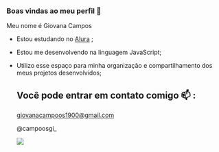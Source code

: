 ### Boas vindas ao meu perfil 💙

Meu nome é Giovana Campos
- Estou estudando no [Alura](https://www.alura.com.br/) ;
- Estou me desenvolvendo na linguagem JavaScript;
- Utilizo esse espaço para minha organização e compartilhamento dos meus projetos desenvolvidos;
  ## Você pode entrar em contato comigo 📫 :
  giovanacampoos1900@gmail.com
  
  @campoosgi_

  ![]( https://media1.tenor.com/m/ucPDLxi-pqkAAAAd/giantsbetta-small-monkey.gif)
